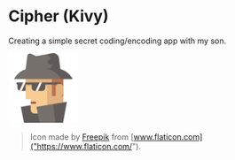 # Cipher (Kivy)

Creating a simple secret coding/encoding app with my son.


<img src="data/icons/cipher.png" alt="Cipher" width="25%"/>

> Icon made by [Freepik]("https://www.flaticon.com/authors/freepik") from [www.flaticon.com]("https://www.flaticon.com/").
